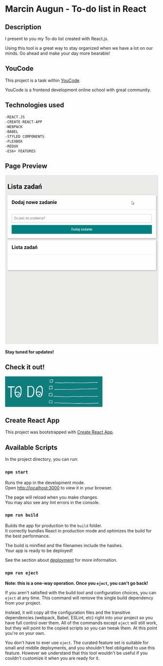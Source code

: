 # Marcin Augun - To-do list in React

## Description

I present to you my To-do list created with React.js. 

Using this tool is a great way to stay organized when we have a lot on our minds. Go ahead and make your day more bearable!

## YouCode

This project is a task within [YouCode](https://youcode.pl/zostawiam-maila/).

YouCode is a frontend development online school with great community.

## Technologies used

    -REACT.JS
    -CREATE-REACT-APP
    -WEBPACK
    -BABEL
    -STYLED COMPONENTS
    -FLEXBOX
    -REDUX
    -ES6+ FEATURES

## Page Preview

![](todo-list-react-preview.gif)

**Stay tuned for updates!**

## Check it out!

[![](./readmeImage.png)](https://marcin10lw.github.io/To-do-list-react/)

## Create React App

This project was bootstrapped with [Create React App](https://github.com/facebook/create-react-app).

## Available Scripts

In the project directory, you can run:

### `npm start`

Runs the app in the development mode.\
Open [http://localhost:3000](http://localhost:3000) to view it in your browser.

The page will reload when you make changes.\
You may also see any lint errors in the console.

### `npm run build`

Builds the app for production to the `build` folder.\
It correctly bundles React in production mode and optimizes the build for the best performance.

The build is minified and the filenames include the hashes.\
Your app is ready to be deployed!

See the section about [deployment](https://facebook.github.io/create-react-app/docs/deployment) for more information.

### `npm run eject`

**Note: this is a one-way operation. Once you `eject`, you can't go back!**

If you aren't satisfied with the build tool and configuration choices, you can `eject` at any time. This command will remove the single build dependency from your project.

Instead, it will copy all the configuration files and the transitive dependencies (webpack, Babel, ESLint, etc) right into your project so you have full control over them. All of the commands except `eject` will still work, but they will point to the copied scripts so you can tweak them. At this point you're on your own.

You don't have to ever use `eject`. The curated feature set is suitable for small and middle deployments, and you shouldn't feel obligated to use this feature. However we understand that this tool wouldn't be useful if you couldn't customize it when you are ready for it.